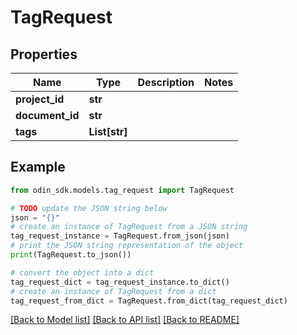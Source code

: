 # TagRequest


## Properties

Name | Type | Description | Notes
------------ | ------------- | ------------- | -------------
**project_id** | **str** |  | 
**document_id** | **str** |  | 
**tags** | **List[str]** |  | 

## Example

```python
from odin_sdk.models.tag_request import TagRequest

# TODO update the JSON string below
json = "{}"
# create an instance of TagRequest from a JSON string
tag_request_instance = TagRequest.from_json(json)
# print the JSON string representation of the object
print(TagRequest.to_json())

# convert the object into a dict
tag_request_dict = tag_request_instance.to_dict()
# create an instance of TagRequest from a dict
tag_request_from_dict = TagRequest.from_dict(tag_request_dict)
```
[[Back to Model list]](../README.md#documentation-for-models) [[Back to API list]](../README.md#documentation-for-api-endpoints) [[Back to README]](../README.md)



